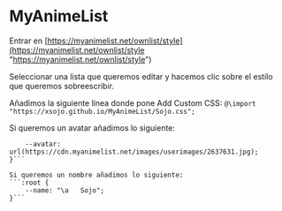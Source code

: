 # MyAnimeList

Entrar en [https://myanimelist.net/ownlist/style](https://myanimelist.net/ownlist/style "https://myanimelist.net/ownlist/style")

Seleccionar una lista que queremos editar y hacemos clic sobre el estilo que queremos sobreescribir.

Añadimos la siguiente línea donde pone Add Custom CSS: ```@\import "https://xsojo.github.io/MyAnimeList/Sojo.css";```


Si queremos un avatar añadimos lo siguiente:
```:root {
    --avatar: url(https://cdn.myanimelist.net/images/userimages/2637631.jpg);
}```

Si queremos un nombre añadimos lo siguiente: 
```:root {
    --name: "\a   Sojo";
}```
